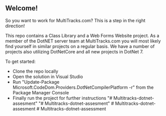## Welcome!

So you want to work for MultiTracks.com? This is a step in the right direction!


This repo contains a Class Library and a Web Forms Website project. As a member of the DotNET server team at MultiTracks.com you will most likely find yourself in similar projects on a regular basis. We have a number of projects also utilizing DotNetCore and all new projects in DotNet 7.


To get started:

- Clone the repo locally	
- Open the solution in Visual Studio	
- Run "Update-Package Microsoft.CodeDom.Providers.DotNetCompilerPlatform -r" from the Package Manager Console	
- Finally run the project for further instructions
"# Multitracks-dotnet-assesment" 
"# Multitracks-dotnet-assesment" 
#   M u l t i t r a c k s - d o t n e t - a s s e s m e n t  
 #   M u l t i t r a c k s - d o t n e t - a s s e s s m e n t  
 